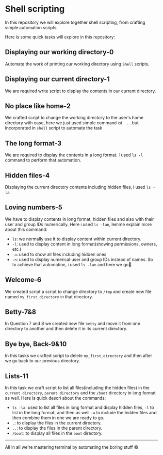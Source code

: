 # Shell scripting
In this repository we will explore together  shell scripting, from crafting simple automation scripts.

Here is some quick tasks will explore in this repository:
## Displaying our working directory-0
Automate the work of printing our working directory using `Shell` scripts.
## Displaying our current directory-1
We are required write script to display the contents in our current directory.
## No place like home-2
We crafted script to change the working directory to the user's home directory with ease, here we just used simple command `cd  ..` but incorporated in `shell` script to automate the task
## The long format-3
We are required to display the contents in a long format. I used `ls -l` command to perform that automation.
## Hidden files-4
Displaying the current directory contents including hidden files, i used `ls -la`.
## Loving numbers-5
We have to display contents in long format, hidden files and also with their user and group IDs numerically.
Here i used `ls -lan`, lemme explain more about this command:
- `ls`: we normally use it to display content within current directory.
- `-l`: used to display content in long format(showing permissions, owners, etc.)
- `-a`: used to show all files including hidden ones
- `-n`: used to display numerical user and group IDs instead of names.
So to achieve that automation, i used `ls -lan` and here we go:tada:.

## Welcome-6
We created script a script to change directory to `/tmp` and create new file named `my_first_directory` in that directory. 
## Betty-7&8
In Question 7 and 8 we created new file `betty` and move it from one directory to another and then delete it in its current directory. 
## Bye bye, Back-9&10
In this tasks we crafted script to delete `my_first_directory` and then after we go back to our previous directory.
## Lists-11
In this task we craft script to list all files(including the hidden files) in the `current directory`, `parent directory` and the `/boot` directory in long format as well.
Here is quick descri about the commands:
- `ls -la`: used to list all files in long format and display hidden files, `-l` to list in the long format, and then as well `-a` to include the hidden files and then combine them in one we are ready to go.
- `.`: to display the files in the current directory.
- `..`: to display the files in the parent directory.
- `/boot`: to display all files in the `boot` directory.

---

All in all we're mastering terminal by automating the boring stuff :smile: 
